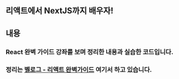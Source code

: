 ## 리액트에서 NextJS까지 배우자!

## 내용

### React 완벽 가이드 강좌를 보며 정리한 내용과 실습한 코드입니다.

### 정리는 [벨로그 - 리액트 완벽가이드](https://velog.io/@skyblue9158) 여기서 하고 있습니다.
